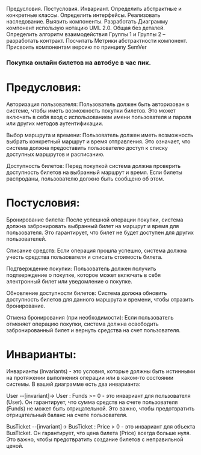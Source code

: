 Предусловия.
Постусловия.
Инвариант.
Определить абстрактные и конкретные классы.
Определить интерфейсы.
Реализовать наследование.
Выявить компоненты.
Разработать Диаграмму компонент использую нотацию UML 2.0. Общая без деталей.
Определить алгоритм взаимодействия Группы 1 и Группы 2 – разработать контракт.
Посчитать Метрики абстрактности компонент.
Присвоить компонентам версию по принципу SemVer

### Покупка онлайн билетов на автобус в час пик.

# Предусловия:

Авторизация пользователя: Пользователь должен быть авторизован в системе, чтобы иметь возможность покупки билетов.
Это может включать в себя вход с использованием имени пользователя и пароля или других методов аутентификации.

Выбор маршрута и времени: Пользователь должен иметь возможность выбрать конкретный маршрут и время отправления.
Это означает, что система должна предоставить пользователю доступ к списку доступных маршрутов и расписанию.

Доступность билетов:      Перед покупкой система должна проверить доступность билетов на выбранный маршрут и время.
Если билеты распроданы, пользователю должно быть сообщено об этом.

# Постусловия:

Бронирование билета: После успешной операции покупки, система должна забронировать выбранный билет на маршрут и время для пользователя.
Это гарантирует, что билет не будет доступен для других пользователей.

Списание средств: Если операция прошла успешно, система должна учесть средства пользователя и списать стоимость билета.

Подтверждение покупки: Пользователь должен получить подтверждение о покупке, которое может включать в себя электронный
билет или уведомление о покупке.

Обновление доступности билетов: Система должна обновить доступность билетов для данного маршрута и времени, чтобы отразить бронирование.

Отмена бронирования (при необходимости): Если пользователь отменяет операцию покупки, система должна освободить
забронированный билет и вернуть средства на счет пользователя.

# Инварианты:

Инварианты (Invariants) - это условия, которые должны быть истинными на протяжении выполнения операции или в каком-то состоянии системы. В вашей диаграмме есть два инварианта:

User --[invariant]-> User : Funds >= 0 - это инвариант для пользователя (User). Он гарантирует, что сумма средств на счете пользователя (Funds) не может быть отрицательной. Это важно, чтобы предотвратить отрицательный баланс на счете пользователя.

BusTicket --[invariant]-> BusTicket : Price > 0 - это инвариант для объекта BusTicket. Он гарантирует, что цена билета (Price) всегда больше нуля. Это важно, чтобы предотвратить создание билетов с неправильной ценой.
                                         
